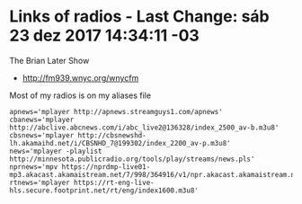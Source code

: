 # Links of radios - Last Change: sáb 23 dez 2017 14:34:11 -03

The Brian Later Show
* http://fm939.wnyc.org/wnycfm

Most of my radios is on my aliases file

    apnews='mplayer http://apnews.streamguys1.com/apnews'
    cbanews='mplayer http://abclive.abcnews.com/i/abc_live2@136328/index_2500_av-b.m3u8'
    cbsnews='mplayer http://cbsnewshd-lh.akamaihd.net/i/CBSNHD_7@199302/index_2200_av-p.m3u8'
    news='mplayer -playlist http://minnesota.publicradio.org/tools/play/streams/news.pls'
    nprnews='mpv https://nprdmp-live01-mp3.akacast.akamaistream.net/7/998/364916/v1/npr.akacast.akamaistream.net/nprdmp_live01_mp3'
    rtnews='mplayer https://rt-eng-live-hls.secure.footprint.net/rt/eng/index1600.m3u8'
